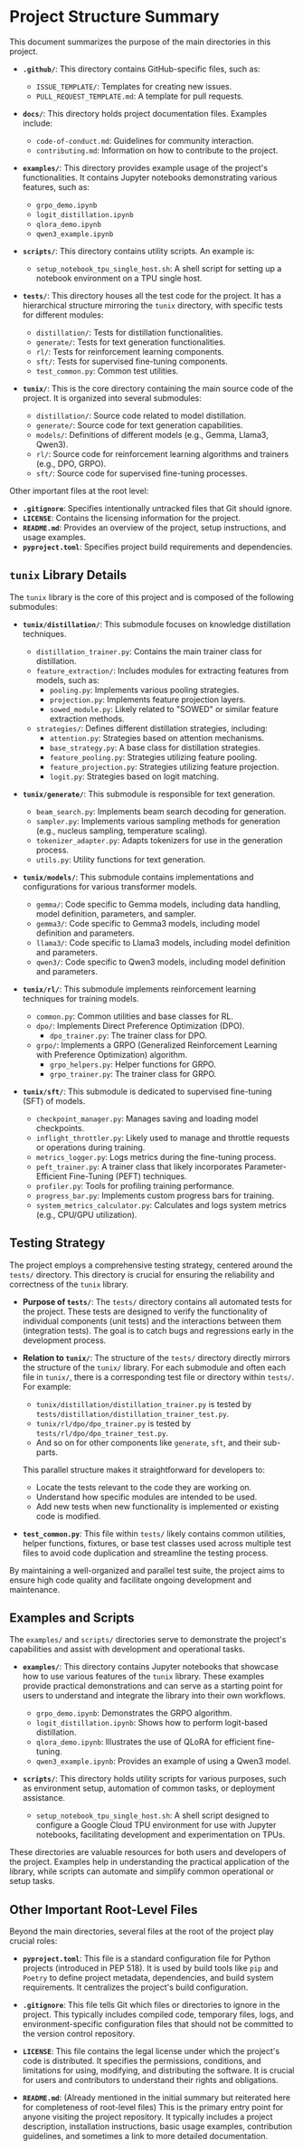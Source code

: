 # Project Structure Summary

This document summarizes the purpose of the main directories in this project.

*   **`.github/`**: This directory contains GitHub-specific files, such as:
    *   `ISSUE_TEMPLATE/`: Templates for creating new issues.
    *   `PULL_REQUEST_TEMPLATE.md`: A template for pull requests.

*   **`docs/`**: This directory holds project documentation files. Examples include:
    *   `code-of-conduct.md`: Guidelines for community interaction.
    *   `contributing.md`: Information on how to contribute to the project.

*   **`examples/`**: This directory provides example usage of the project's functionalities. It contains Jupyter notebooks demonstrating various features, such as:
    *   `grpo_demo.ipynb`
    *   `logit_distillation.ipynb`
    *   `qlora_demo.ipynb`
    *   `qwen3_example.ipynb`

*   **`scripts/`**: This directory contains utility scripts. An example is:
    *   `setup_notebook_tpu_single_host.sh`: A shell script for setting up a notebook environment on a TPU single host.

*   **`tests/`**: This directory houses all the test code for the project. It has a hierarchical structure mirroring the `tunix` directory, with specific tests for different modules:
    *   `distillation/`: Tests for distillation functionalities.
    *   `generate/`: Tests for text generation functionalities.
    *   `rl/`: Tests for reinforcement learning components.
    *   `sft/`: Tests for supervised fine-tuning components.
    *   `test_common.py`: Common test utilities.

*   **`tunix/`**: This is the core directory containing the main source code of the project. It is organized into several submodules:
    *   `distillation/`: Source code related to model distillation.
    *   `generate/`: Source code for text generation capabilities.
    *   `models/`: Definitions of different models (e.g., Gemma, Llama3, Qwen3).
    *   `rl/`: Source code for reinforcement learning algorithms and trainers (e.g., DPO, GRPO).
    *   `sft/`: Source code for supervised fine-tuning processes.

Other important files at the root level:

*   **`.gitignore`**: Specifies intentionally untracked files that Git should ignore.
*   **`LICENSE`**: Contains the licensing information for the project.
*   **`README.md`**: Provides an overview of the project, setup instructions, and usage examples.
*   **`pyproject.toml`**: Specifies project build requirements and dependencies.

## `tunix` Library Details

The `tunix` library is the core of this project and is composed of the following submodules:

*   **`tunix/distillation/`**: This submodule focuses on knowledge distillation techniques.
    *   `distillation_trainer.py`: Contains the main trainer class for distillation.
    *   `feature_extraction/`: Includes modules for extracting features from models, such as:
        *   `pooling.py`: Implements various pooling strategies.
        *   `projection.py`: Implements feature projection layers.
        *   `sowed_module.py`: Likely related to "SOWED" or similar feature extraction methods.
    *   `strategies/`: Defines different distillation strategies, including:
        *   `attention.py`: Strategies based on attention mechanisms.
        *   `base_strategy.py`: A base class for distillation strategies.
        *   `feature_pooling.py`: Strategies utilizing feature pooling.
        *   `feature_projection.py`: Strategies utilizing feature projection.
        *   `logit.py`: Strategies based on logit matching.

*   **`tunix/generate/`**: This submodule is responsible for text generation.
    *   `beam_search.py`: Implements beam search decoding for generation.
    *   `sampler.py`: Implements various sampling methods for generation (e.g., nucleus sampling, temperature scaling).
    *   `tokenizer_adapter.py`: Adapts tokenizers for use in the generation process.
    *   `utils.py`: Utility functions for text generation.

*   **`tunix/models/`**: This submodule contains implementations and configurations for various transformer models.
    *   `gemma/`: Code specific to Gemma models, including data handling, model definition, parameters, and sampler.
    *   `gemma3/`: Code specific to Gemma3 models, including model definition and parameters.
    *   `llama3/`: Code specific to Llama3 models, including model definition and parameters.
    *   `qwen3/`: Code specific to Qwen3 models, including model definition and parameters.

*   **`tunix/rl/`**: This submodule implements reinforcement learning techniques for training models.
    *   `common.py`: Common utilities and base classes for RL.
    *   `dpo/`: Implements Direct Preference Optimization (DPO).
        *   `dpo_trainer.py`: The trainer class for DPO.
    *   `grpo/`: Implements a GRPO (Generalized Reinforcement Learning with Preference Optimization) algorithm.
        *   `grpo_helpers.py`: Helper functions for GRPO.
        *   `grpo_trainer.py`: The trainer class for GRPO.

*   **`tunix/sft/`**: This submodule is dedicated to supervised fine-tuning (SFT) of models.
    *   `checkpoint_manager.py`: Manages saving and loading model checkpoints.
    *   `inflight_throttler.py`: Likely used to manage and throttle requests or operations during training.
    *   `metrics_logger.py`: Logs metrics during the fine-tuning process.
    *   `peft_trainer.py`: A trainer class that likely incorporates Parameter-Efficient Fine-Tuning (PEFT) techniques.
    *   `profiler.py`: Tools for profiling training performance.
    *   `progress_bar.py`: Implements custom progress bars for training.
    *   `system_metrics_calculator.py`: Calculates and logs system metrics (e.g., CPU/GPU utilization).

## Testing Strategy

The project employs a comprehensive testing strategy, centered around the `tests/` directory. This directory is crucial for ensuring the reliability and correctness of the `tunix` library.

*   **Purpose of `tests/`**: The `tests/` directory contains all automated tests for the project. These tests are designed to verify the functionality of individual components (unit tests) and the interactions between them (integration tests). The goal is to catch bugs and regressions early in the development process.

*   **Relation to `tunix/`**: The structure of the `tests/` directory directly mirrors the structure of the `tunix/` library. For each submodule and often each file in `tunix/`, there is a corresponding test file or directory within `tests/`. For example:
    *   `tunix/distillation/distillation_trainer.py` is tested by `tests/distillation/distillation_trainer_test.py`.
    *   `tunix/rl/dpo/dpo_trainer.py` is tested by `tests/rl/dpo/dpo_trainer_test.py`.
    *   And so on for other components like `generate`, `sft`, and their sub-parts.

    This parallel structure makes it straightforward for developers to:
    *   Locate the tests relevant to the code they are working on.
    *   Understand how specific modules are intended to be used.
    *   Add new tests when new functionality is implemented or existing code is modified.

*   **`test_common.py`**: This file within `tests/` likely contains common utilities, helper functions, fixtures, or base test classes used across multiple test files to avoid code duplication and streamline the testing process.

By maintaining a well-organized and parallel test suite, the project aims to ensure high code quality and facilitate ongoing development and maintenance.

## Examples and Scripts

The `examples/` and `scripts/` directories serve to demonstrate the project's capabilities and assist with development and operational tasks.

*   **`examples/`**: This directory contains Jupyter notebooks that showcase how to use various features of the `tunix` library. These examples provide practical demonstrations and can serve as a starting point for users to understand and integrate the library into their own workflows.
    *   `grpo_demo.ipynb`: Demonstrates the GRPO algorithm.
    *   `logit_distillation.ipynb`: Shows how to perform logit-based distillation.
    *   `qlora_demo.ipynb`: Illustrates the use of QLoRA for efficient fine-tuning.
    *   `qwen3_example.ipynb`: Provides an example of using a Qwen3 model.

*   **`scripts/`**: This directory holds utility scripts for various purposes, such as environment setup, automation of common tasks, or deployment assistance.
    *   `setup_notebook_tpu_single_host.sh`: A shell script designed to configure a Google Cloud TPU environment for use with Jupyter notebooks, facilitating development and experimentation on TPUs.

These directories are valuable resources for both users and developers of the project. Examples help in understanding the practical application of the library, while scripts can automate and simplify common operational or setup tasks.

## Other Important Root-Level Files

Beyond the main directories, several files at the root of the project play crucial roles:

*   **`pyproject.toml`**: This file is a standard configuration file for Python projects (introduced in PEP 518). It is used by build tools like `pip` and `Poetry` to define project metadata, dependencies, and build system requirements. It centralizes the project's build configuration.

*   **`.gitignore`**: This file tells Git which files or directories to ignore in the project. This typically includes compiled code, temporary files, logs, and environment-specific configuration files that should not be committed to the version control repository.

*   **`LICENSE`**: This file contains the legal license under which the project's code is distributed. It specifies the permissions, conditions, and limitations for using, modifying, and distributing the software. It is crucial for users and contributors to understand their rights and obligations.

*   **`README.md`**: (Already mentioned in the initial summary but reiterated here for completeness of root-level files) This is the primary entry point for anyone visiting the project repository. It typically includes a project description, installation instructions, basic usage examples, contribution guidelines, and sometimes a link to more detailed documentation.
